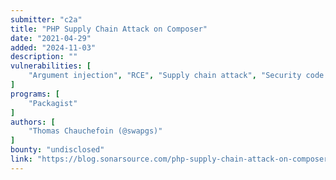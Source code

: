 ```yaml
---
submitter: "c2a"
title: "PHP Supply Chain Attack on Composer"
date: "2021-04-29"
added: "2024-11-03"
description: ""
vulnerabilities: [
    "Argument injection", "RCE", "Supply chain attack", "Security code review"
]
programs: [
    "Packagist"
]
authors: [
    "Thomas Chauchefoin (@swapgs)"
]
bounty: "undisclosed"
link: "https://blog.sonarsource.com/php-supply-chain-attack-on-composer/"
---
```




